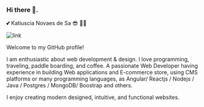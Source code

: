 ### Hi there 👋. 

💕  Katiuscia Novaes de Sa 😎 👩‍💻

<!--
**KatiusciaNovaesdeSa/KatiusciaNovaesdeSa** is a ✨ _special_ ✨ repository because its `README.md` (this file) appears on your GitHub profile.

Here are some ideas to get you started:

- 🔭 I’m currently working on ...
- 🌱 I’m currently learning ...
- 👯 I’m looking to collaborate on ...
- 🤔 I’m looking for help with ...
- 💬 Ask me about ...
- 📫 How to reach me: ...
- 😄 Pronouns: ...
- ⚡ Fun fact: ...
-->

![link](https://user-images.githubusercontent.com/54957332/118725543-1497c900-b7fe-11eb-9141-9d4deb698a20.jpeg)


Welcome to my GitHub profile!

I am enthusiastic about web development & design. I love programming, traveling, paddle boarding, and coffee. A passionate Web Developer having experience in building Web applications and E-commerce store, using CMS platforms or many programming languages, as Angular/ Reactjs / Nodejs / Java / Postgres / MongoDB/ Boostrap and others. 

I enjoy creating modern designed, intuitive, and functional websites.


